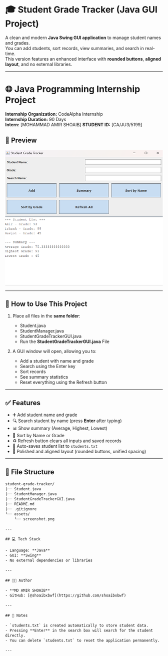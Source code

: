# 🎓 Student Grade Tracker (Java GUI Project)

A clean and modern **Java Swing GUI application** to manage student names and grades.  
You can add students, sort records, view summaries, and search in real-time.  
This version features an enhanced interface with **rounded buttons**, **aligned layout**, and no external libraries.

---
# 🌐 Java Programming Internship Project  
**Internship Organization:** CodeAlpha Internship  
**Internship Duration:** 90 Days  
**Intern:** [MOHAMMAD AMIR SHOAIB]
**STUDENT ID:** [CA/JU3/5199]

## 📸 Preview

<img src="assets/gradetracker.png" alt="Student Grade Tracker GUI" width="700"/>

---

## 🧩 How to Use This Project

1. Place all files in the **same folder**:
   - Student.java
   - StudentManager.java
   - StudentGradeTrackerGUI.java
   - Run the **StudentGradeTrackerGUI.java** File


2. A GUI window will open, allowing you to:
   - Add a student with name and grade
   - Search using the Enter key
   - Sort records
   - See summary statistics
   - Reset everything using the Refresh button

---

## ✅ Features

- ➕ Add student name and grade
- 🔍 Search student by name (press **Enter** after typing)
- 📊 Show summary (Average, Highest, Lowest)
- 🔀 Sort by Name or Grade
- ♻️ Refresh button clears all inputs and saved records
- 💾 Auto-saves student list to `students.txt`
- 🎨 Polished and aligned layout (rounded buttons, unified spacing)

---

## 📁 File Structure

```
student-grade-tracker/
├── Student.java
├── StudentManager.java
├── StudentGradeTrackerGUI.java
├── README.md
├── .gitignore
└── assets/
    └── screenshot.png

---

## 💻 Tech Stack

- Language: **Java**
- GUI: **Swing**
- No external dependencies or libraries

---

## 👨‍💻 Author

- **MD AMIR SHOAIB**
- GitHub: [@shoaibxbwf](https://github.com/shoaibxbwf)

---

## 📝 Notes

- `students.txt` is created automatically to store student data.
- Pressing **Enter** in the search box will search for the student directly.
- You can delete `students.txt` to reset the application permanently.

---
